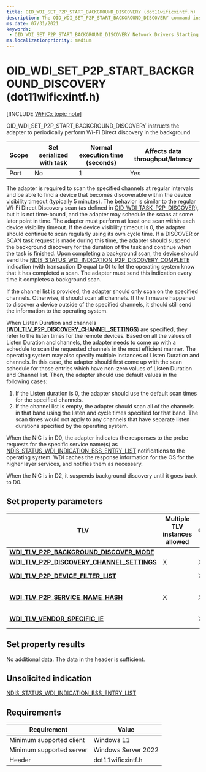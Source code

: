 ```yaml
---
title: OID_WDI_SET_P2P_START_BACKGROUND_DISCOVERY (dot11wificxintf.h)
description: The OID_WDI_SET_P2P_START_BACKGROUND_DISCOVERY command instructs the adapter to periodically perform Wi-Fi Direct discovery in the background
ms.date: 07/31/2021
keywords:
 - OID_WDI_SET_P2P_START_BACKGROUND_DISCOVERY Network Drivers Starting with Windows Vista
ms.localizationpriority: medium
---
```


# OID\_WDI\_SET\_P2P\_START\_BACKGROUND\_DISCOVERY (dot11wificxintf.h)

[!INCLUDE [WiFiCx topic note](../includes/wificx-version-warning.md)]


OID\_WDI\_SET\_P2P\_START\_BACKGROUND\_DISCOVERY instructs the adapter to periodically perform Wi-Fi Direct discovery in the background

| Scope | Set serialized with task | Normal execution time (seconds) | Affects data throughput/latency |
|-------|--------------------------|---------------------------------|---------------------------------|
| Port  | No                       | 1                               | Yes                             |

 

The adapter is required to scan the specified channels at regular intervals and be able to find a device that becomes discoverable within the device visibility timeout (typically 5 minutes). The behavior is similar to the regular Wi-Fi Direct Discovery scan (as defined in [OID\_WDI\_TASK\_P2P\_DISCOVER](oid-wdi-task-p2p-discover.md)), but it is not time-bound, and the adapter may schedule the scans at some later point in time. The adapter must perform at least one scan within each device visibility timeout. If the device visibility timeout is 0, the adapter should continue to scan regularly using its own cycle time. If a DISCOVER or SCAN task request is made during this time, the adapter should suspend the background discovery for the duration of the task and continue when the task is finished. Upon completing a background scan, the device should send the [NDIS\_STATUS\_WDI\_INDICATION\_P2P\_DISCOVERY\_COMPLETE](ndis-status-wdi-indication-p2p-discovery-complete.md) indication (with transaction ID equal to 0) to let the operating system know that it has completed a scan. The adapter must send this indication every time it completes a background scan.

If the channel list is provided, the adapter should only scan on the specified channels. Otherwise, it should scan all channels. If the firmware happened to discover a device outside of the specified channels, it should still send the information to the operating system.

When Listen Duration and channels ([**WDI\_TLV\_P2P\_DISCOVERY\_CHANNEL\_SETTINGS**](./wdi-tlv-p2p-discovery-channel-settings.md)) are specified, they refer to the listen times for the remote devices. Based on all the values of Listen Duration and channels, the adapter needs to come up with a schedule to scan the requested channels in the most efficient manner. The operating system may also specify multiple instances of Listen Duration and channels. In this case, the adapter should first come up with the scan schedule for those entries which have non-zero values of Listen Duration and Channel list. Then, the adapter should use default values in the following cases:

1.  If the Listen duration is 0, the adapter should use the default scan times for the specified channels.
2.  If the channel list is empty, the adapter should scan all of the channels in that band using the listen and cycle times specified for that band. The scan times would not apply to any channels that have separate listen durations specified by the operating system.

When the NIC is in D0, the adapter indicates the responses to the probe requests for the specific service name(s) as [NDIS\_STATUS\_WDI\_INDICATION\_BSS\_ENTRY\_LIST](ndis-status-wdi-indication-bss-entry-list.md) notifications to the operating system. WDI caches the response information for the OS for the higher layer services, and notifies them as necessary.

When the NIC is in D2, it suspends background discovery until it goes back to D0.

## Set property parameters


| TLV                                                                                                | Multiple TLV instances allowed | Optional | Description                                                                                                                         |
|----------------------------------------------------------------------------------------------------|--------------------------------|----------|-------------------------------------------------------------------------------------------------------------------------------------|
| [**WDI\_TLV\_P2P\_BACKGROUND\_DISCOVER\_MODE**](./wdi-tlv-p2p-background-discover-mode.md)     |                                |          | Wi-Fi Direct Background Discover Mode parameters.                                                                                   |
| [**WDI\_TLV\_P2P\_DISCOVERY\_CHANNEL\_SETTINGS**](./wdi-tlv-p2p-discovery-channel-settings.md) | X                              | X        | List of recommended channels to scan.                                                                                               |
| [**WDI\_TLV\_P2P\_DEVICE\_FILTER\_LIST**](./wdi-tlv-p2p-device-filter-list.md)                 |                                | X        | List of Wi-Fi Direct devices and Group Owners to search for during Wi-Fi Direct device discover.                                    |
| [**WDI\_TLV\_P2P\_SERVICE\_NAME\_HASH**](./wdi-tlv-p2p-service-name-hash.md)                   | X                              | X        | List of Service Hash names to be queried. This is required if WDI\_P2P\_SERVICE\_DISCOVERY\_TYPE\_SERVICE\_NAME\_ONLY is specified. |
| [**WDI\_TLV\_VENDOR\_SPECIFIC\_IE**](./wdi-tlv-vendor-specific-ie.md)                          |                                | X        | One or more IEs that must be included in the probe requests sent by the port.                                                       |

 

## Set property results


No additional data. The data in the header is sufficient.
## Unsolicited indication


[NDIS\_STATUS\_WDI\_INDICATION\_BSS\_ENTRY\_LIST](ndis-status-wdi-indication-bss-entry-list.md)

## Requirements


|Requirement|Value|
|--- |--- |
|Minimum supported client|Windows 11|
|Minimum supported server|Windows Server 2022|
|Header|dot11wificxintf.h|
 

